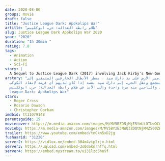 ```yaml
---
date: 2020-08-06
groups: movie
draft: false
title: "Justice League Dark: Apokolips War"
artitle: "ظلام رابطة العدالة: حرب ابوكليبس"
slug: Justice League Dark Apokolips War 2020
year: "2020"
duration: "1h 30min "
rating: 7.8
tags:
  - Animation
  - Action
  - Sci-Fi
story: |
  A Sequel to Justice League Dark (2017) involving Jack Kirby's New Gods.
arstory: "بعد تدمير الأرض على يد دارك سيد ، يضطر الأبطال الخارقين المتبقين إلى
  إعادة التجمع ونقل الحرب إلى دارك سيد نفسه إذا كان لديهم أي فرصة لإنقاذ الكوكب
  والناجين منه مرة واحدة وإلى الأبد في ظلام رابطة العدالة: حرب ابوكليبس Justice
  League Dark: Apokolips War"
stars:
  - Roger Cross
  - Rosario Dawson
  - Christopher Gorham
imdbid: tt11079148
parentsguide: 15
moviecover: https://m.media-amazon.com/images/M/MV5BZDNjMjE5YmUtOTUwOC00MjAyLWJmMzktZjlkMjQyYzNiNmU3XkEyXkFqcGdeQXVyNTA4NzExMDg@._V1_SX681_CR0,0,681,999_AL_.jpg
moviebg: https://m.media-amazon.com/images/M/MV5BYzE3NWQ3ZDQtNjM4ZS00ZWU3LWJmZWYtYzE0YjQwNWQ0MTFkXkEyXkFqcGdeQXVyMTE4MDg3NTIz._V1_SX1777_CR0,0,1777,999_AL_.jpg
trailer: https://www.youtube.com/embed/tnCkn5xD2jg
fushaarid: "31220"
server2: https://vidlox.me/embed-304m4vtp2rjv.html
server3: https://uqload.com/embed-3s0daknrhffq.html
server4: https://embed.mystream.to/ui31lzc5hu9f
---
```

